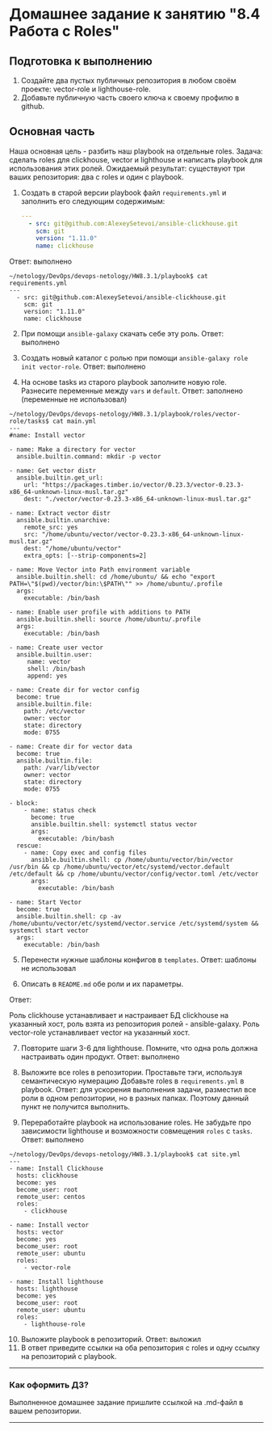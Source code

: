 # Домашнее задание к занятию "8.4 Работа с Roles"

## Подготовка к выполнению
1. Создайте два пустых публичных репозитория в любом своём проекте: vector-role и lighthouse-role.
2. Добавьте публичную часть своего ключа к своему профилю в github.

## Основная часть

Наша основная цель - разбить наш playbook на отдельные roles. Задача: сделать roles для clickhouse, vector и lighthouse и написать playbook для использования этих ролей. Ожидаемый результат: существуют три ваших репозитория: два с roles и один с playbook.

1. Создать в старой версии playbook файл `requirements.yml` и заполнить его следующим содержимым:

   ```yaml
   ---
     - src: git@github.com:AlexeySetevoi/ansible-clickhouse.git
       scm: git
       version: "1.11.0"
       name: clickhouse 
   ```
Ответ: выполнено
```
~/netology/DevOps/devops-netology/HW8.3.1/playbook$ cat requirements.yml
---
  - src: git@github.com:AlexeySetevoi/ansible-clickhouse.git
    scm: git
    version: "1.11.0"
    name: clickhouse
```

2. При помощи `ansible-galaxy` скачать себе эту роль.
Ответ: выполнено

3. Создать новый каталог с ролью при помощи `ansible-galaxy role init vector-role`.
Ответ: выполнено

4. На основе tasks из старого playbook заполните новую role. Разнесите переменные между `vars` и `default`. 
Ответ: заполнено (переменные не использовал)
```
~/netology/DevOps/devops-netology/HW8.3.1/playbook/roles/vector-role/tasks$ cat main.yml
---
#name: Install vector

- name: Make a directory for vector
  ansible.builtin.command: mkdir -p vector

- name: Get vector distr
  ansible.builtin.get_url:
    url: "https://packages.timber.io/vector/0.23.3/vector-0.23.3-x86_64-unknown-linux-musl.tar.gz"
    dest: "./vector/vector-0.23.3-x86_64-unknown-linux-musl.tar.gz"

- name: Extract vector distr
  ansible.builtin.unarchive:
    remote_src: yes
    src: "/home/ubuntu/vector/vector-0.23.3-x86_64-unknown-linux-musl.tar.gz"
    dest: "/home/ubuntu/vector"
    extra_opts: [--strip-components=2]

- name: Move Vector into Path environment variable
  ansible.builtin.shell: cd /home/ubuntu/ && echo "export PATH=\"$(pwd)/vector/bin:\$PATH\"" >> /home/ubuntu/.profile
  args:
    executable: /bin/bash

- name: Enable user profile with additions to PATH
  ansible.builtin.shell: source /home/ubuntu/.profile
  args:
    executable: /bin/bash

- name: Create user vector
  ansible.builtin.user:
     name: vector
     shell: /bin/bash
     append: yes

- name: Create dir for vector config
  become: true
  ansible.builtin.file:
    path: /etc/vector
    owner: vector
    state: directory
    mode: 0755

- name: Create dir for vector data
  become: true
  ansible.builtin.file:
    path: /var/lib/vector
    owner: vector
    state: directory
    mode: 0755

- block:
    - name: status check
      become: true
      ansible.builtin.shell: systemctl status vector
      args:
        executable: /bin/bash
  rescue:
    - name: Copy exec and config files
      ansible.builtin.shell: cp /home/ubuntu/vector/bin/vector /usr/bin && cp /home/ubuntu/vector/etc/systemd/vector.default /etc/default && cp /home/ubuntu/vector/config/vector.toml /etc/vector
      args:
        executable: /bin/bash

- name: Start Vector
  become: true
  ansible.builtin.shell: cp -av /home/ubuntu/vector/etc/systemd/vector.service /etc/systemd/system && systemctl start vector
  args:
    executable: /bin/bash
```
5. Перенести нужные шаблоны конфигов в `templates`.
Ответ: шаблоны не использовал

6. Описать в `README.md` обе роли и их параметры.

Ответ:

Роль clickhouse устанавливает и настраивает БД clickhouse на указанный хост, роль взята из репозитория ролей - ansible-galaxy.
Роль vector-role устанавливает vector на указанный хост.

7. Повторите шаги 3-6 для lighthouse. Помните, что одна роль должна настраивать один продукт.
Ответ: выполнено

8. Выложите все roles в репозитории. Проставьте тэги, используя семантическую нумерацию Добавьте roles в `requirements.yml` в playbook.
Ответ: для ускорения выполнения задачи, разместил все роли в одном репозитории, но в разных папках. Поэтому данный пункт не получится выполнить. 
9. Переработайте playbook на использование roles. Не забудьте про зависимости lighthouse и возможности совмещения `roles` с `tasks`.
Ответ: выполнено

```
~/netology/DevOps/devops-netology/HW8.3.1/playbook$ cat site.yml
---
- name: Install Clickhouse
  hosts: clickhouse
  become: yes
  become_user: root
  remote_user: centos
  roles:
    - clickhouse

- name: Install vector
  hosts: vector
  become: yes
  become_user: root
  remote_user: ubuntu
  roles:
    - vector-role

- name: Install lighthouse
  hosts: lighthouse
  become: yes
  become_user: root
  remote_user: ubuntu
  roles:
    - lighthouse-role
```

10. Выложите playbook в репозиторий.
Ответ: выложил
11. В ответ приведите ссылки на оба репозитория с roles и одну ссылку на репозиторий с playbook.

---

### Как оформить ДЗ?

Выполненное домашнее задание пришлите ссылкой на .md-файл в вашем репозитории.

---
